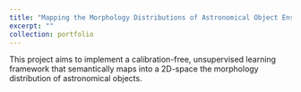 ```yaml
---
title: "Mapping the Morphology Distributions of Astronomical Object Ensembles from Large-scale Surveys"
excerpt: ""
collection: portfolio
---
```


This project aims to implement a calibration-free, unsupervised learning framework that semantically maps into a 2D-space the morphology distribution of astronomical objects.
